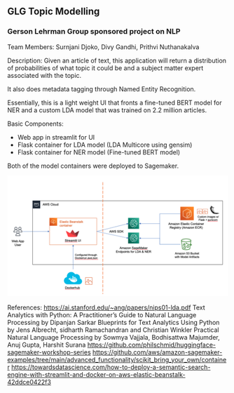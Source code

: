 ## GLG Topic Modelling

### Gerson Lehrman Group sponsored project on NLP

Team Members: Surnjani Djoko, Divy Gandhi, Prithvi Nuthanakalva

Description:
Given an article of text, this application will return a distribution of probabilities of what topic it could be and a subject matter expert associated with the topic.

It also does metadata tagging through Named Entity Recognition.

Essentially, this is a light weight UI that fronts a fine-tuned BERT model for NER and a custom LDA model that was trained on 2.2 million articles.

Basic Components:
- Web app in streamlit for UI
- Flask container for LDA model (LDA Multicore using gensim)
- Flask container for NER model (Fine-tuned BERT model)

Both of the model containers were deployed to Sagemaker.


![Image of AWS architecture using Sagemaker and Elastic Beanstalk](./architecture.png)


References:
https://ai.stanford.edu/~ang/papers/nips01-lda.pdf
Text Analytics with Python: A Practitioner’s Guide to Natural Language Processing by Dipanjan Sarkar
Blueprints for Text Analytics Using Python by Jens Albrecht, sidharth Ramachandran and Christian Winkler
Practical Natural Language Processing by Sowmya Vajjala, Bodhisattwa Majumder, Anuj Gupta, Harshit Surana
https://github.com/philschmid/huggingface-sagemaker-workshop-series
https://github.com/aws/amazon-sagemaker-examples/tree/main/advanced_functionality/scikit_bring_your_own/container
https://towardsdatascience.com/how-to-deploy-a-semantic-search-engine-with-streamlit-and-docker-on-aws-elastic-beanstalk-42ddce0422f3
